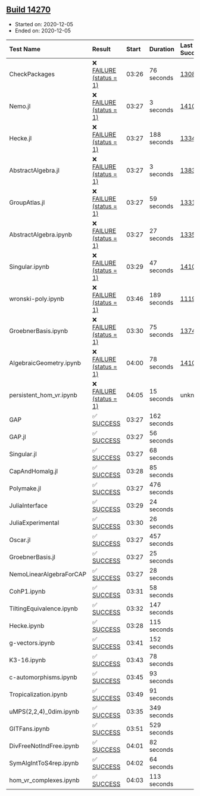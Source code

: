 ## [Build 14270](https://oscarci.mathematik.uni-kl.de/job/oscar/14270/)

* Started on: 2020-12-05
* Ended on: 2020-12-05

| Test Name    | Result | Start | Duration | Last Success | First Failure |
|:-------------|:-------|:------|:---------|:-------------|:--------------|
| CheckPackages | ❌ [FAILURE (status = 1)](https://oscarci.mathematik.uni-kl.de/job/oscar/14270/artifact/logs/build-14270/CheckPackages.log) | 03:26 | 76 seconds | [13085](https://oscarci.mathematik.uni-kl.de/job/oscar/13085/) | [13086](https://oscarci.mathematik.uni-kl.de/job/oscar/13086/) |
| Nemo.jl | ❌ [FAILURE (status = 1)](https://oscarci.mathematik.uni-kl.de/job/oscar/14270/artifact/logs/build-14270/Nemo.jl.log) | 03:27 | 3 seconds | [14101](https://oscarci.mathematik.uni-kl.de/job/oscar/14101/) | [14102](https://oscarci.mathematik.uni-kl.de/job/oscar/14102/) |
| Hecke.jl | ❌ [FAILURE (status = 1)](https://oscarci.mathematik.uni-kl.de/job/oscar/14270/artifact/logs/build-14270/Hecke.jl.log) | 03:27 | 188 seconds | [13341](https://oscarci.mathematik.uni-kl.de/job/oscar/13341/) | [13342](https://oscarci.mathematik.uni-kl.de/job/oscar/13342/) |
| AbstractAlgebra.jl | ❌ [FAILURE (status = 1)](https://oscarci.mathematik.uni-kl.de/job/oscar/14270/artifact/logs/build-14270/AbstractAlgebra.jl.log) | 03:27 | 3 seconds | [13837](https://oscarci.mathematik.uni-kl.de/job/oscar/13837/) | [13838](https://oscarci.mathematik.uni-kl.de/job/oscar/13838/) |
| GroupAtlas.jl | ❌ [FAILURE (status = 1)](https://oscarci.mathematik.uni-kl.de/job/oscar/14270/artifact/logs/build-14270/GroupAtlas.jl.log) | 03:27 | 59 seconds | [13311](https://oscarci.mathematik.uni-kl.de/job/oscar/13311/) | [13312](https://oscarci.mathematik.uni-kl.de/job/oscar/13312/) |
| AbstractAlgebra.ipynb | ❌ [FAILURE (status = 1)](https://oscarci.mathematik.uni-kl.de/job/oscar/14270/artifact/logs/build-14270/AbstractAlgebra.ipynb.log) | 03:27 | 27 seconds | [13355](https://oscarci.mathematik.uni-kl.de/job/oscar/13355/) | [13356](https://oscarci.mathematik.uni-kl.de/job/oscar/13356/) |
| Singular.ipynb | ❌ [FAILURE (status = 1)](https://oscarci.mathematik.uni-kl.de/job/oscar/14270/artifact/logs/build-14270/Singular.ipynb.log) | 03:29 | 47 seconds | [14101](https://oscarci.mathematik.uni-kl.de/job/oscar/14101/) | [14102](https://oscarci.mathematik.uni-kl.de/job/oscar/14102/) |
| wronski-poly.ipynb | ❌ [FAILURE (status = 1)](https://oscarci.mathematik.uni-kl.de/job/oscar/14270/artifact/logs/build-14270/wronski-poly.ipynb.log) | 03:46 | 189 seconds | [11192](https://oscarci.mathematik.uni-kl.de/job/oscar/11192/) | [11193](https://oscarci.mathematik.uni-kl.de/job/oscar/11193/) |
| GroebnerBasis.ipynb | ❌ [FAILURE (status = 1)](https://oscarci.mathematik.uni-kl.de/job/oscar/14270/artifact/logs/build-14270/GroebnerBasis.ipynb.log) | 03:30 | 75 seconds | [13748](https://oscarci.mathematik.uni-kl.de/job/oscar/13748/) | [13749](https://oscarci.mathematik.uni-kl.de/job/oscar/13749/) |
| AlgebraicGeometry.ipynb | ❌ [FAILURE (status = 1)](https://oscarci.mathematik.uni-kl.de/job/oscar/14270/artifact/logs/build-14270/AlgebraicGeometry.ipynb.log) | 04:00 | 78 seconds | [14101](https://oscarci.mathematik.uni-kl.de/job/oscar/14101/) | [14102](https://oscarci.mathematik.uni-kl.de/job/oscar/14102/) |
| persistent_hom_vr.ipynb | ❌ [FAILURE (status = 1)](https://oscarci.mathematik.uni-kl.de/job/oscar/14270/artifact/logs/build-14270/persistent_hom_vr.ipynb.log) | 04:05 | 15 seconds | unknown | unknown |
| GAP | ✅ [SUCCESS](https://oscarci.mathematik.uni-kl.de/job/oscar/14270/artifact/logs/build-14270/GAP.log) | 03:27 | 162 seconds |  |  |
| GAP.jl | ✅ [SUCCESS](https://oscarci.mathematik.uni-kl.de/job/oscar/14270/artifact/logs/build-14270/GAP.jl.log) | 03:27 | 56 seconds |  |  |
| Singular.jl | ✅ [SUCCESS](https://oscarci.mathematik.uni-kl.de/job/oscar/14270/artifact/logs/build-14270/Singular.jl.log) | 03:27 | 68 seconds |  |  |
| CapAndHomalg.jl | ✅ [SUCCESS](https://oscarci.mathematik.uni-kl.de/job/oscar/14270/artifact/logs/build-14270/CapAndHomalg.jl.log) | 03:28 | 85 seconds |  |  |
| Polymake.jl | ✅ [SUCCESS](https://oscarci.mathematik.uni-kl.de/job/oscar/14270/artifact/logs/build-14270/Polymake.jl.log) | 03:27 | 476 seconds |  |  |
| JuliaInterface | ✅ [SUCCESS](https://oscarci.mathematik.uni-kl.de/job/oscar/14270/artifact/logs/build-14270/JuliaInterface.log) | 03:29 | 24 seconds |  |  |
| JuliaExperimental | ✅ [SUCCESS](https://oscarci.mathematik.uni-kl.de/job/oscar/14270/artifact/logs/build-14270/JuliaExperimental.log) | 03:30 | 26 seconds |  |  |
| Oscar.jl | ✅ [SUCCESS](https://oscarci.mathematik.uni-kl.de/job/oscar/14270/artifact/logs/build-14270/Oscar.jl.log) | 03:27 | 457 seconds |  |  |
| GroebnerBasis.jl | ✅ [SUCCESS](https://oscarci.mathematik.uni-kl.de/job/oscar/14270/artifact/logs/build-14270/GroebnerBasis.jl.log) | 03:27 | 25 seconds |  |  |
| NemoLinearAlgebraForCAP | ✅ [SUCCESS](https://oscarci.mathematik.uni-kl.de/job/oscar/14270/artifact/logs/build-14270/NemoLinearAlgebraForCAP.log) | 03:27 | 28 seconds |  |  |
| CohP1.ipynb | ✅ [SUCCESS](https://oscarci.mathematik.uni-kl.de/job/oscar/14270/artifact/logs/build-14270/CohP1.ipynb.log) | 03:31 | 58 seconds |  |  |
| TiltingEquivalence.ipynb | ✅ [SUCCESS](https://oscarci.mathematik.uni-kl.de/job/oscar/14270/artifact/logs/build-14270/TiltingEquivalence.ipynb.log) | 03:32 | 147 seconds |  |  |
| Hecke.ipynb | ✅ [SUCCESS](https://oscarci.mathematik.uni-kl.de/job/oscar/14270/artifact/logs/build-14270/Hecke.ipynb.log) | 03:28 | 115 seconds |  |  |
| g-vectors.ipynb | ✅ [SUCCESS](https://oscarci.mathematik.uni-kl.de/job/oscar/14270/artifact/logs/build-14270/g-vectors.ipynb.log) | 03:41 | 152 seconds |  |  |
| K3-16.ipynb | ✅ [SUCCESS](https://oscarci.mathematik.uni-kl.de/job/oscar/14270/artifact/logs/build-14270/K3-16.ipynb.log) | 03:43 | 78 seconds |  |  |
| c-automorphisms.ipynb | ✅ [SUCCESS](https://oscarci.mathematik.uni-kl.de/job/oscar/14270/artifact/logs/build-14270/c-automorphisms.ipynb.log) | 03:45 | 93 seconds |  |  |
| Tropicalization.ipynb | ✅ [SUCCESS](https://oscarci.mathematik.uni-kl.de/job/oscar/14270/artifact/logs/build-14270/Tropicalization.ipynb.log) | 03:49 | 91 seconds |  |  |
| uMPS(2,2,4)_0dim.ipynb | ✅ [SUCCESS](https://oscarci.mathematik.uni-kl.de/job/oscar/14270/artifact/logs/build-14270/uMPS-2-2-4-_0dim.ipynb.log) | 03:35 | 349 seconds |  |  |
| GITFans.ipynb | ✅ [SUCCESS](https://oscarci.mathematik.uni-kl.de/job/oscar/14270/artifact/logs/build-14270/GITFans.ipynb.log) | 03:51 | 529 seconds |  |  |
| DivFreeNotIndFree.ipynb | ✅ [SUCCESS](https://oscarci.mathematik.uni-kl.de/job/oscar/14270/artifact/logs/build-14270/DivFreeNotIndFree.ipynb.log) | 04:01 | 82 seconds |  |  |
| SymAlgIntToS4rep.ipynb | ✅ [SUCCESS](https://oscarci.mathematik.uni-kl.de/job/oscar/14270/artifact/logs/build-14270/SymAlgIntToS4rep.ipynb.log) | 04:02 | 64 seconds |  |  |
| hom_vr_complexes.ipynb | ✅ [SUCCESS](https://oscarci.mathematik.uni-kl.de/job/oscar/14270/artifact/logs/build-14270/hom_vr_complexes.ipynb.log) | 04:03 | 113 seconds |  |  |
